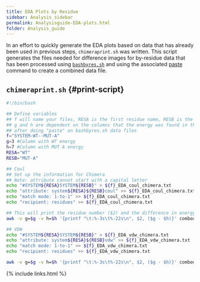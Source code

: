 ```yaml
---
title: EDA Plots by Residue
sidebar: Analysis_sidebar
permalink: Analysisguide-EDA-plots.html
folder: Analysis_guide
---
```


<link rel="stylesheet" href="css/theme-purple.css">

In an effort to quickly generate the EDA plots based on data that has already
been used in previous steps, `chimeraprint.sh` was written.
This script generates the files needed for difference images for by-residue
data that has been processed using
[`bashbyres.sh`](Analysisguide-EDA-Python.html) and using the associated
[paste](Analysisguide-EDA-Python.html) command to create a
combined data file.

## `chimeraprint.sh` {#print-script}
```bash
#!/bin/bash

## Define variables
## f will name your files, RESA is the first residue name, RESB is the second residue name
## g and h are dependent on the columns that the energy was found in the combined data used
## after doing "paste" on bashbyres.sh data files
f="SYSTEM-WT--MUT-A"
g=3 #Column with WT energy
h=7 #Column with MUT A energy
RESA="WT"
RESB="MUT-A"

## Coul
## Set up the information for Chimera
## Note: attribute cannot start with a capital letter
echo "#SYSTEM${RESA}SYSTEM${RESB}" > ${f}_EDA_coul_chimera.txt
echo "attribute: system${RESA}${RESB}coul" >> ${f}_EDA_coul_chimera.txt
echo "match mode: 1-to-1" >> ${f}_EDA_coul_chimera.txt
echo "recipient: residues" >> ${f}_EDA_coul_chimera.txt

## This will print the residue number ($2) and the difference in energy for $g and $h (specified above)
awk -v g=$g -v h=$h '{printf "\t:%-3s\t%-22s\n", $2, ($g - $h)}' combodata-coul-WT-res436.dat >> ${f}_EDA_coul_chimera.txt

## VDW
echo "#SYSTEM${RESA}SYSTEM${RESB}" > ${f}_EDA_vdw_chimera.txt
echo "attribute: system${RESA}${RESB}vdw" >> ${f}_EDA_vdw_chimera.txt
echo "match mode: 1-to-1" >> ${f}_EDA_vdw_chimera.txt
echo "recipient: residues" >> ${f}_EDA_vdw_chimera.txt

awk -v g=$g -v h=$h '{printf "\t:%-3s\t%-22s\n", $2, ($g - $h)}' combodata-vdw-WT-res436.dat >> ${f}_EDA_vdw_chimera.txt
```


{% include links.html %}
